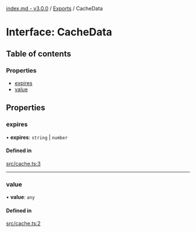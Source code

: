 [index.md - v3.0.0](../README.md) / [Exports](../modules.md) / CacheData

# Interface: CacheData

## Table of contents

### Properties

- [expires](CacheData.md#expires)
- [value](CacheData.md#value)

## Properties

### expires

• **expires**: `string` \| `number`

#### Defined in

[src/cache.ts:3](https://github.com/saqqdy/js-cool/blob/48fe0bb/src/cache.ts#L3)

---

### value

• **value**: `any`

#### Defined in

[src/cache.ts:2](https://github.com/saqqdy/js-cool/blob/48fe0bb/src/cache.ts#L2)
